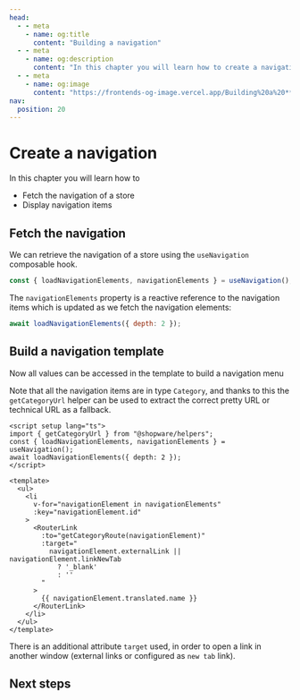 ```yaml
---
head:
  - - meta
    - name: og:title
      content: "Building a navigation"
  - - meta
    - name: og:description
      content: "In this chapter you will learn how to create a navigation."
  - - meta
    - name: og:image
      content: "https://frontends-og-image.vercel.app/Building%20a%20**Navigation**.png?fontSize=150px"
nav:
  position: 20
---
```


# Create a navigation

In this chapter you will learn how to

- Fetch the navigation of a store
- Display navigation items

## Fetch the navigation

We can retrieve the navigation of a store using the `useNavigation` composable hook.

```js
const { loadNavigationElements, navigationElements } = useNavigation();
```

The `navigationElements` property is a reactive reference to the navigation items which is updated as we fetch the navigation elements:

```js
await loadNavigationElements({ depth: 2 });
```

## Build a navigation template

Now all values can be accessed in the template to build a navigation menu

Note that all the navigation items are in type `Category`, and thanks to this the `getCategoryUrl` helper can be used to extract the correct pretty URL or technical URL as a fallback.

```vue
<script setup lang="ts">
import { getCategoryUrl } from "@shopware/helpers";
const { loadNavigationElements, navigationElements } = useNavigation();
await loadNavigationElements({ depth: 2 });
</script>

<template>
  <ul>
    <li
      v-for="navigationElement in navigationElements"
      :key="navigationElement.id"
    >
      <RouterLink
        :to="getCategoryRoute(navigationElement)"
        :target="
          navigationElement.externalLink || navigationElement.linkNewTab
            ? '_blank'
            : ''
        "
      >
        {{ navigationElement.translated.name }}
      </RouterLink>
    </li>
  </ul>
</template>
```

There is an additional attribute `target` used, in order to open a link in another window (external links or configured as `new tab` link).

## Next steps

<PageRef page="../routing.html" title="Work with routing" sub="Resolve paths and fetch content dynamically" />
